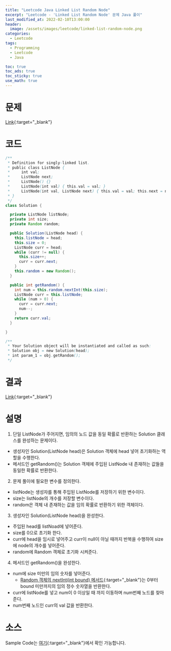 ```yaml
---
title: "Leetcode Java Linked List Random Node"
excerpt: "Leetcode - 'Linked List Random Node' 문제 Java 풀이"
last_modified_at: 2022-02-10T13:00:00
header:
  image: /assets/images/leetcode/linked-list-random-node.png
categories:
  - Leetcode
tags:
  - Programming
  - Leetcode
  - Java

toc: true
toc_ads: true
toc_sticky: true
use_math: true
---
```

# 문제
[Link](https://leetcode.com/problems/linked-list-random-node/){:target="_blank"}

# 코드
```java
/**
 * Definition for singly-linked list.
 * public class ListNode {
 *     int val;
 *     ListNode next;
 *     ListNode() {}
 *     ListNode(int val) { this.val = val; }
 *     ListNode(int val, ListNode next) { this.val = val; this.next = next; }
 * }
 */
class Solution {

  private ListNode listNode;
  private int size;
  private Random random;

  public Solution(ListNode head) {
    this.listNode = head;
    this.size = 0;
    ListNode curr = head;
    while (curr != null) {
      this.size++;
      curr = curr.next;
    }
    this.random = new Random();
  }

  public int getRandom() {
    int num = this.random.nextInt(this.size);
    ListNode curr = this.listNode;
    while (num > 0) {
      curr = curr.next;
      num--;
    }
    return curr.val;
  }

}

/**
 * Your Solution object will be instantiated and called as such:
 * Solution obj = new Solution(head);
 * int param_1 = obj.getRandom();
 */
```

# 결과
[Link](https://leetcode.com/submissions/detail/638387842/){:target="_blank"}

# 설명
1. 단일 ListNode가 주어지면, 임의의 노드 값을 동일 확률로 반환하는 Solution 클래스를 완성하는 문제이다.
- 생성자인 Solution(ListNode head)은 Solution 객체에 head 넣어 초기화하는 역할을 수행한다.
- 메서드인 getRandom()는 Solution 객체에 주입된 ListNode 내 존재하는 값들을 동일한 확률로 반환한다.

2. 문제 풀이에 필요한 변수를 정의한다.
- listNode는 생성자를 통해 주입된 ListNode를 저장하기 위한 변수이다.
- size는 listNode의 개수를 저장할 변수이다.
- random은 객체 내 존재하는 값을 임의 확률로 반환하기 위한 객체이다.

3. 생성자인 Solution(ListNode head)을 완성한다.
- 주입된 head를 listNoad에 넣어준다.
- size를 0으로 초기화 한다.
- curr에 head을 임시로 넣어주고 curr이 null이 아닐 때까지 반복을 수행하여 size에 node의 개수를 넣어준다.
- random에 Random 객체로 초기화 시켜준다.

4. 메서드인 getRandom()을 완성한다.
- num에 size 미만의 임의 숫자를 넣어준다.
  - [Random 객체의 nextInt(int bound) 메서드](https://docs.oracle.com/javase/8/docs/api/java/util/Random.html#nextInt-int-){:target="_blank"}는 0부터 bound 미만까지의 임의 정수 숫자열을 반환한다.
- curr에 listNode를 넣고 num이 0 이상일 때 까지 이동하며 num번째 노드를 찾아준다.
- num번째 노드인 curr의 val 값을 반환한다.

# 소스
Sample Code는 [여기](https://github.com/GracefulSoul/leetcode/blob/master/src/main/java/gracefulsoul/object/solution/random/node/Solution.java){:target="_blank"}에서 확인 가능합니다.